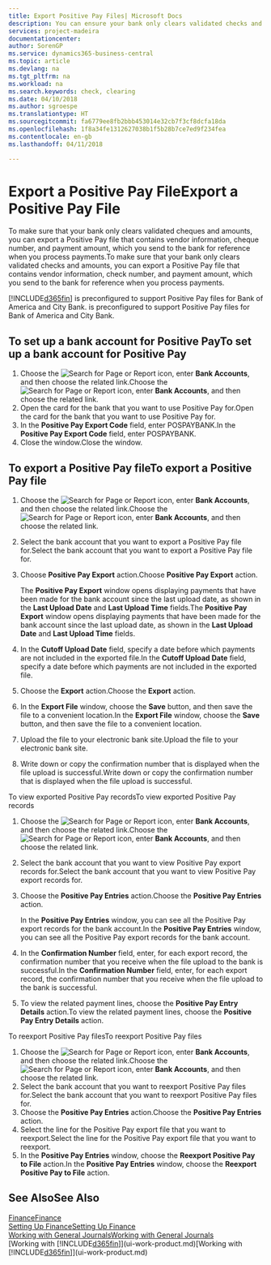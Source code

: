 ```yaml
---
title: Export Positive Pay Files| Microsoft Docs
description: You can ensure your bank only clears validated checks and amounts by exporting a Positive Pay file that contains vendor and payment information.
services: project-madeira
documentationcenter: 
author: SorenGP
ms.service: dynamics365-business-central
ms.topic: article
ms.devlang: na
ms.tgt_pltfrm: na
ms.workload: na
ms.search.keywords: check, clearing
ms.date: 04/10/2018
ms.author: sgroespe
ms.translationtype: HT
ms.sourcegitcommit: fa6779ee8fb2bbb453014e32cb7f3cf8dcfa18da
ms.openlocfilehash: 1f8a34fe1312627038b1f5b28b7ce7ed9f234fea
ms.contentlocale: en-gb
ms.lasthandoff: 04/11/2018

---
```

# <a name="export-a-positive-pay-file"></a><span data-ttu-id="a10d0-103">Export a Positive Pay File</span><span class="sxs-lookup"><span data-stu-id="a10d0-103">Export a Positive Pay File</span></span>
<span data-ttu-id="a10d0-104">To make sure that your bank only clears validated cheques and amounts, you can export a Positive Pay file that contains vendor information, cheque number, and payment amount, which you send to the bank for reference when you process payments.</span><span class="sxs-lookup"><span data-stu-id="a10d0-104">To make sure that your bank only clears validated checks and amounts, you can export a Positive Pay file that contains vendor information, check number, and payment amount, which you send to the bank for reference when you process payments.</span></span>

[!INCLUDE[d365fin](includes/d365fin_md.md)]<span data-ttu-id="a10d0-105"> is preconfigured to support Positive Pay files for Bank of America and City Bank.</span><span class="sxs-lookup"><span data-stu-id="a10d0-105"> is preconfigured to support Positive Pay files for Bank of America and City Bank.</span></span>

## <a name="to-set-up-a-bank-account-for-positive-pay"></a><span data-ttu-id="a10d0-106">To set up a bank account for Positive Pay</span><span class="sxs-lookup"><span data-stu-id="a10d0-106">To set up a bank account for Positive Pay</span></span>
1. <span data-ttu-id="a10d0-107">Choose the ![Search for Page or Report](media/ui-search/search_small.png "Search for Page or Report icon") icon, enter **Bank Accounts**, and then choose the related link.</span><span class="sxs-lookup"><span data-stu-id="a10d0-107">Choose the ![Search for Page or Report](media/ui-search/search_small.png "Search for Page or Report icon") icon, enter **Bank Accounts**, and then choose the related link.</span></span>
2. <span data-ttu-id="a10d0-108">Open the card for the bank that you want to use Positive Pay for.</span><span class="sxs-lookup"><span data-stu-id="a10d0-108">Open the card for the bank that you want to use Positive Pay for.</span></span>
3. <span data-ttu-id="a10d0-109">In the **Positive Pay Export Code** field, enter POSPAYBANK.</span><span class="sxs-lookup"><span data-stu-id="a10d0-109">In the **Positive Pay Export Code** field, enter POSPAYBANK.</span></span>
4. <span data-ttu-id="a10d0-110">Close the window.</span><span class="sxs-lookup"><span data-stu-id="a10d0-110">Close the window.</span></span>

## <a name="to-export-a-positive-pay-file"></a><span data-ttu-id="a10d0-111">To export a Positive Pay file</span><span class="sxs-lookup"><span data-stu-id="a10d0-111">To export a Positive Pay file</span></span>
1. <span data-ttu-id="a10d0-112">Choose the ![Search for Page or Report](media/ui-search/search_small.png "Search for Page or Report icon") icon, enter **Bank Accounts**, and then choose the related link.</span><span class="sxs-lookup"><span data-stu-id="a10d0-112">Choose the ![Search for Page or Report](media/ui-search/search_small.png "Search for Page or Report icon") icon, enter **Bank Accounts**, and then choose the related link.</span></span>
2. <span data-ttu-id="a10d0-113">Select the bank account that you want to export a Positive Pay file for.</span><span class="sxs-lookup"><span data-stu-id="a10d0-113">Select the bank account that you want to export a Positive Pay file for.</span></span>
3. <span data-ttu-id="a10d0-114">Choose **Positive Pay Export** action.</span><span class="sxs-lookup"><span data-stu-id="a10d0-114">Choose **Positive Pay Export** action.</span></span>

    <span data-ttu-id="a10d0-115">The **Positive Pay Export** window opens displaying payments that have been made for the bank account since the last upload date, as shown in the **Last Upload Date** and **Last Upload Time** fields.</span><span class="sxs-lookup"><span data-stu-id="a10d0-115">The **Positive Pay Export** window opens displaying payments that have been made for the bank account since the last upload date, as shown in the **Last Upload Date** and **Last Upload Time** fields.</span></span>
4. <span data-ttu-id="a10d0-116">In the **Cutoff Upload Date** field, specify a date before which payments are not included in the exported file.</span><span class="sxs-lookup"><span data-stu-id="a10d0-116">In the **Cutoff Upload Date** field, specify a date before which payments are not included in the exported file.</span></span>
5. <span data-ttu-id="a10d0-117">Choose the **Export** action.</span><span class="sxs-lookup"><span data-stu-id="a10d0-117">Choose the **Export** action.</span></span>
6. <span data-ttu-id="a10d0-118">In the **Export File** window, choose the **Save** button, and then save the file to a convenient location.</span><span class="sxs-lookup"><span data-stu-id="a10d0-118">In the **Export File** window, choose the **Save** button, and then save the file to a convenient location.</span></span>
7. <span data-ttu-id="a10d0-119">Upload the file to your electronic bank site.</span><span class="sxs-lookup"><span data-stu-id="a10d0-119">Upload the file to your electronic bank site.</span></span>
8. <span data-ttu-id="a10d0-120">Write down or copy the confirmation number that is displayed when the file upload is successful.</span><span class="sxs-lookup"><span data-stu-id="a10d0-120">Write down or copy the confirmation number that is displayed when the file upload is successful.</span></span>

<span data-ttu-id="a10d0-121">To view exported Positive Pay records</span><span class="sxs-lookup"><span data-stu-id="a10d0-121">To view exported Positive Pay records</span></span>

1. <span data-ttu-id="a10d0-122">Choose the ![Search for Page or Report](media/ui-search/search_small.png "Search for Page or Report icon") icon, enter **Bank Accounts**, and then choose the related link.</span><span class="sxs-lookup"><span data-stu-id="a10d0-122">Choose the ![Search for Page or Report](media/ui-search/search_small.png "Search for Page or Report icon") icon, enter **Bank Accounts**, and then choose the related link.</span></span>
2. <span data-ttu-id="a10d0-123">Select the bank account that you want to view Positive Pay export records for.</span><span class="sxs-lookup"><span data-stu-id="a10d0-123">Select the bank account that you want to view Positive Pay export records for.</span></span>
3. <span data-ttu-id="a10d0-124">Choose the **Positive Pay Entries** action.</span><span class="sxs-lookup"><span data-stu-id="a10d0-124">Choose the **Positive Pay Entries** action.</span></span>

    <span data-ttu-id="a10d0-125">In the **Positive Pay Entries** window, you can see all the Positive Pay export records for the bank account.</span><span class="sxs-lookup"><span data-stu-id="a10d0-125">In the **Positive Pay Entries** window, you can see all the Positive Pay export records for the bank account.</span></span>
4. <span data-ttu-id="a10d0-126">In the **Confirmation Number** field, enter, for each export record, the confirmation number that you receive when the file upload to the bank is successful.</span><span class="sxs-lookup"><span data-stu-id="a10d0-126">In the **Confirmation Number** field, enter, for each export record, the confirmation number that you receive when the file upload to the bank is successful.</span></span>
5. <span data-ttu-id="a10d0-127">To view the related payment lines, choose the **Positive Pay Entry Details** action.</span><span class="sxs-lookup"><span data-stu-id="a10d0-127">To view the related payment lines, choose the **Positive Pay Entry Details** action.</span></span>

<span data-ttu-id="a10d0-128">To reexport Positive Pay files</span><span class="sxs-lookup"><span data-stu-id="a10d0-128">To reexport Positive Pay files</span></span>

1. <span data-ttu-id="a10d0-129">Choose the ![Search for Page or Report](media/ui-search/search_small.png "Search for Page or Report icon") icon, enter **Bank Accounts**, and then choose the related link.</span><span class="sxs-lookup"><span data-stu-id="a10d0-129">Choose the ![Search for Page or Report](media/ui-search/search_small.png "Search for Page or Report icon") icon, enter **Bank Accounts**, and then choose the related link.</span></span>
2. <span data-ttu-id="a10d0-130">Select the bank account that you want to reexport Positive Pay files for.</span><span class="sxs-lookup"><span data-stu-id="a10d0-130">Select the bank account that you want to reexport Positive Pay files for.</span></span>
3. <span data-ttu-id="a10d0-131">Choose the **Positive Pay Entries** action.</span><span class="sxs-lookup"><span data-stu-id="a10d0-131">Choose the **Positive Pay Entries** action.</span></span>
4. <span data-ttu-id="a10d0-132">Select the line for the Positive Pay export file that you want to reexport.</span><span class="sxs-lookup"><span data-stu-id="a10d0-132">Select the line for the Positive Pay export file that you want to reexport.</span></span>
5. <span data-ttu-id="a10d0-133">In the **Positive Pay Entries** window, choose the **Reexport Positive Pay to File** action.</span><span class="sxs-lookup"><span data-stu-id="a10d0-133">In the **Positive Pay Entries** window, choose the **Reexport Positive Pay to File** action.</span></span>

## <a name="see-also"></a><span data-ttu-id="a10d0-134">See Also</span><span class="sxs-lookup"><span data-stu-id="a10d0-134">See Also</span></span>
[<span data-ttu-id="a10d0-135">Finance</span><span class="sxs-lookup"><span data-stu-id="a10d0-135">Finance</span></span>](finance.md)  
[<span data-ttu-id="a10d0-136">Setting Up Finance</span><span class="sxs-lookup"><span data-stu-id="a10d0-136">Setting Up Finance</span></span>](finance-setup-finance.md)  
[<span data-ttu-id="a10d0-137">Working with General Journals</span><span class="sxs-lookup"><span data-stu-id="a10d0-137">Working with General Journals</span></span>](ui-work-general-journals.md)  
<span data-ttu-id="a10d0-138">[Working with [!INCLUDE[d365fin](includes/d365fin_md.md)]](ui-work-product.md)</span><span class="sxs-lookup"><span data-stu-id="a10d0-138">[Working with [!INCLUDE[d365fin](includes/d365fin_md.md)]](ui-work-product.md)</span></span>

